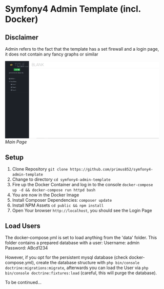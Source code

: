 # Symfony4 Admin Template (incl. Docker)

## Disclaimer
Admin refers to the fact that the template has a set firewall and a login page, it does not contain any fancy graphs or similar

![Symfony4 Admin Template](https://raw.githubusercontent.com/primus852/symfony4-admin-template/master/template.png)
*Main Page*

## Setup
1. Clone Repository `git clone https://github.com/primus852/symfony4-admin-template`
2. Change to directory `cd symfony4-admin-template`
3. Fire up the Docker Container and log in to the console `docker-compose up -d && docker-compose run httpd bash`
4. You are now in the Docker Image
5. Install Composer Dependencies:  `composer update`
6. Install NPM Assets `cd public && npm install`
7. Open Your browser `http://localhost`, you should see the Login Page

## Load Users
The docker-compose.yml is set to load anything from the 'data' folder. This folder contains a prepared database with a user:
Username: admin
Password: ABcd1234

However, if you opt for the persistent mysql database (check docker-compose.yml), create the database structure with `php bin/console doctrine:migrations:migrate`, afterwards you can load the User via `php bin/console doctrine:fixtures:load` (careful, this will purge the database).

To be continued...

